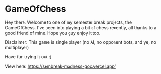 # GameOfChess
Hey there.
Welcome to one of my semester break projects, the GameOfChess.
I've been into playing a bit of chess recently, all thanks to a good friend of mine. 
Hope you guy enjoy it too.

Disclaimer:
This game is single player (no AI, no opponent bots, and ye, no multiplayer)

Have fun trying it out :)

View here: https://sembreak-madness-goc.vercel.app/
